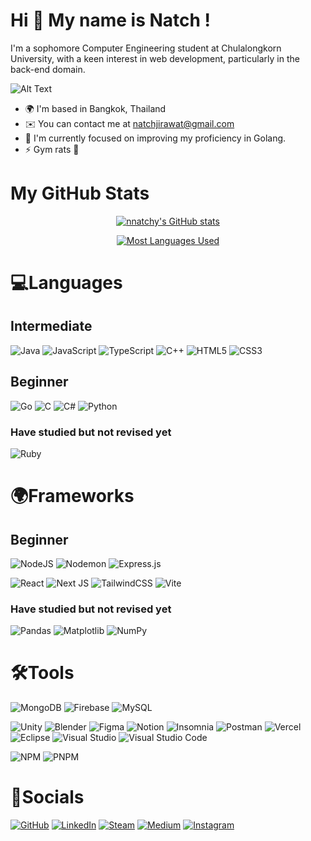 Hi 👋 My name is Natch !
========================

I'm a sophomore Computer Engineering student at Chulalongkorn University, with a keen interest in web development, particularly in the back-end domain.

![Alt Text](https://camo.githubusercontent.com/29eb556dfa9bda28027f8632241d94c62100e20508a19d0bc27fb925dfcc6903/68747470733a2f2f692e70696e696d672e636f6d2f6f726967696e616c732f31612f66362f38392f31616636383964343262646237363836646634343466323239323566396538392e676966)

* 🌍  I'm based in Bangkok, Thailand
* ✉️  You can contact me at [natchjirawat@gmail.com](mailto:natchjirawat@gmail.com)
* 🧠  I'm currently focused on improving my proficiency in Golang.
* ⚡  Gym rats 🦾

# My GitHub Stats

<p align="center">
    <a href="http://www.github.com/nnatchy">
        <img src="https://github-readme-stats.vercel.app/api?username=nnatchy&show_icons=true&count_private=true&title_color=ffffff&text_color=ffffff&icon_color=ef4444&bg_color=090415&border_color=ffffff&hide_border=false&show_icons=true" alt="nnatchy's GitHub stats" />
    </a>
</p>
<p align="center">
    <a href="https://github.com/nnatchy">
        <img src="https://github-readme-stats.vercel.app/api/top-langs/?username=nnatchy&langs_count=10&title_color=ffffff&text_color=ffffff&icon_color=ef4444&bg_color=090415&border_color=ffffff&hide_border=false&locale=en&custom_title=Most%20Languages%20Used" alt="Most Languages Used" />
    </a>
</p>

# 💻Languages

## Intermediate
![Java](https://img.shields.io/badge/java-%23ED8B00.svg?style=for-the-badge&logo=openjdk&logoColor=white)
![JavaScript](https://img.shields.io/badge/javascript-%23323330.svg?style=for-the-badge&logo=javascript&logoColor=%23F7DF1E)
![TypeScript](https://img.shields.io/badge/typescript-%23007ACC.svg?style=for-the-badge&logo=typescript&logoColor=white)
![C++](https://img.shields.io/badge/c++-%2300599C.svg?style=for-the-badge&logo=c%2B%2B&logoColor=white)
![HTML5](https://img.shields.io/badge/html5-%23E34F26.svg?style=for-the-badge&logo=html5&logoColor=white)
![CSS3](https://img.shields.io/badge/css3-%231572B6.svg?style=for-the-badge&logo=css3&logoColor=white)

## Beginner
![Go](https://img.shields.io/badge/go-%2300ADD8.svg?style=for-the-badge&logo=go&logoColor=white)
![C](https://img.shields.io/badge/c-%2300599C.svg?style=for-the-badge&logo=c&logoColor=white)
![C#](https://img.shields.io/badge/c%23-%23239120.svg?style=for-the-badge&logo=c-sharp&logoColor=white)
![Python](https://img.shields.io/badge/python-3670A0?style=for-the-badge&logo=python&logoColor=ffdd54)

### Have studied but not revised yet
![Ruby](https://img.shields.io/badge/ruby-%23CC342D.svg?style=for-the-badge&logo=ruby&logoColor=white)
  
# 🌍Frameworks

## Beginner
![NodeJS](https://img.shields.io/badge/node.js-6DA55F?style=for-the-badge&logo=node.js&logoColor=white)
![Nodemon](https://img.shields.io/badge/NODEMON-%23323330.svg?style=for-the-badge&logo=nodemon&logoColor=%BBDEAD)
![Express.js](https://img.shields.io/badge/express.js-%23404d59.svg?style=for-the-badge&logo=express&logoColor=%2361DAFB)

![React](https://img.shields.io/badge/react-%2320232a.svg?style=for-the-badge&logo=react&logoColor=%2361DAFB)
![Next JS](https://img.shields.io/badge/Next-black?style=for-the-badge&logo=next.js&logoColor=white)
![TailwindCSS](https://img.shields.io/badge/tailwindcss-%2338B2AC.svg?style=for-the-badge&logo=tailwind-css&logoColor=white)
![Vite](https://img.shields.io/badge/vite-%23646CFF.svg?style=for-the-badge&logo=vite&logoColor=white)

### Have studied but not revised yet
![Pandas](https://img.shields.io/badge/pandas-%23150458.svg?style=for-the-badge&logo=pandas&logoColor=white)
![Matplotlib](https://img.shields.io/badge/Matplotlib-%23ffffff.svg?style=for-the-badge&logo=Matplotlib&logoColor=black)
![NumPy](https://img.shields.io/badge/numpy-%23013243.svg?style=for-the-badge&logo=numpy&logoColor=white)

# 🛠️Tools
![MongoDB](https://img.shields.io/badge/MongoDB-%234ea94b.svg?style=for-the-badge&logo=mongodb&logoColor=white)
![Firebase](https://img.shields.io/badge/firebase-%23039BE5.svg?style=for-the-badge&logo=firebase)
![MySQL](https://img.shields.io/badge/mysql-%2300f.svg?style=for-the-badge&logo=mysql&logoColor=white)

![Unity](https://img.shields.io/badge/unity-%23000000.svg?style=for-the-badge&logo=unity&logoColor=white)
![Blender](https://img.shields.io/badge/blender-%23F5792A.svg?style=for-the-badge&logo=blender&logoColor=white)
![Figma](https://img.shields.io/badge/figma-%23F24E1E.svg?style=for-the-badge&logo=figma&logoColor=white)
![Notion](https://img.shields.io/badge/Notion-%23000000.svg?style=for-the-badge&logo=notion&logoColor=white)
![Insomnia](https://img.shields.io/badge/Insomnia-black?style=for-the-badge&logo=insomnia&logoColor=5849BE)
![Postman](https://img.shields.io/badge/Postman-FF6C37?style=for-the-badge&logo=postman&logoColor=white)
![Vercel](https://img.shields.io/badge/vercel-%23000000.svg?style=for-the-badge&logo=vercel&logoColor=white)
![Eclipse](https://img.shields.io/badge/Eclipse-FE7A16.svg?style=for-the-badge&logo=Eclipse&logoColor=white)
![Visual Studio](https://img.shields.io/badge/Visual%20Studio-5C2D91.svg?style=for-the-badge&logo=visual-studio&logoColor=white)
![Visual Studio Code](https://img.shields.io/badge/Visual%20Studio%20Code-0078d7.svg?style=for-the-badge&logo=visual-studio-code&logoColor=white)

![NPM](https://img.shields.io/badge/NPM-%23CB3837.svg?style=for-the-badge&logo=npm&logoColor=white)
![PNPM](https://img.shields.io/badge/pnpm-%234a4a4a.svg?style=for-the-badge&logo=pnpm&logoColor=f69220)

# 👥Socials
[![GitHub](https://img.shields.io/badge/github-%23121011.svg?style=for-the-badge&logo=github&logoColor=white)](https://github.com/nnatchy)
[![LinkedIn](https://img.shields.io/badge/linkedin-%230077B5.svg?style=for-the-badge&logo=linkedin&logoColor=white)](https://www.linkedin.com/in/jirawat-lengnoi1401/)
[![Steam](https://img.shields.io/badge/steam-%23000000.svg?style=for-the-badge&logo=steam&logoColor=white)](https://steamcommunity.com/id/natchyxd/)
[![Medium](https://img.shields.io/badge/Medium-12100E?style=for-the-badge&logo=medium&logoColor=white)](http://www.medium.com/@6431307421)
[![Instagram](https://img.shields.io/badge/Instagram-%23E4405F.svg?style=for-the-badge&logo=Instagram&logoColor=white)](https://www.instagram.com/nnatchy_/)


